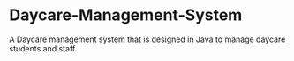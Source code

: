 # Daycare-Management-System
A Daycare management system that is designed in Java to manage daycare students and staff.
